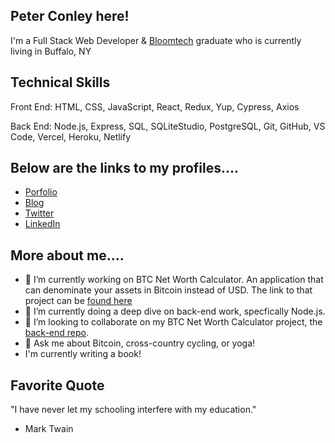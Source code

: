 ## Peter Conley here!

I'm a Full Stack Web Developer & [Bloomtech](https://www.bloomtech.com/courses/full-stack-web-development) graduate who is currently living in Buffalo, NY


## Technical Skills

Front End: HTML, CSS, JavaScript, React, Redux, Yup, Cypress, Axios

Back End: Node.js, Express, SQL, SQLiteStudio, PostgreSQL, Git, GitHub, VS Code, Vercel, Heroku, Netlify


## Below are the links to my profiles....

- [Porfolio](https://peterdavidconley.com/)
- [Blog](https://peterdavidconley.com/blog/)
- [Twitter](https://twitter.com/PeterDConley)
- [LinkedIn](https://www.linkedin.com/in/peter-conley/)


## More about me....

- 🔭 I’m currently working on BTC Net Worth Calculator. An application that can denominate your assets in Bitcoin instead of USD. The link to that project can be [found here](https://github.com/BTC-Net-Worth-Denominator)
- 🌱 I’m currently doing a deep dive on back-end work, specfically Node.js.
- 👯 I’m looking to collaborate on my BTC Net Worth Calculator project, the [back-end repo](https://github.com/BTC-Net-Worth-Denominator/back-end-core). 
- 💬 Ask me about Bitcoin, cross-country cycling, or yoga!
- I'm currently writing a book!

## Favorite Quote

"I have never let my schooling interfere with my education."


- Mark Twain

